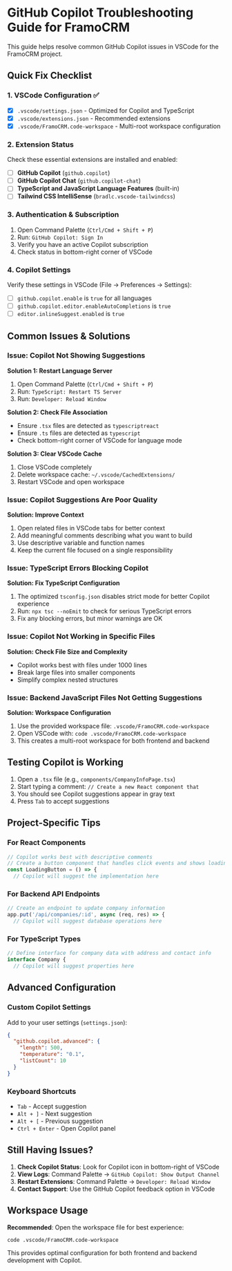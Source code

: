 # GitHub Copilot Troubleshooting Guide for FramoCRM

This guide helps resolve common GitHub Copilot issues in VSCode for the FramoCRM project.

## Quick Fix Checklist

### 1. VSCode Configuration ✅
- [x] `.vscode/settings.json` - Optimized for Copilot and TypeScript
- [x] `.vscode/extensions.json` - Recommended extensions
- [x] `.vscode/FramoCRM.code-workspace` - Multi-root workspace configuration

### 2. Extension Status
Check these essential extensions are installed and enabled:
- [ ] **GitHub Copilot** (`github.copilot`)
- [ ] **GitHub Copilot Chat** (`github.copilot-chat`) 
- [ ] **TypeScript and JavaScript Language Features** (built-in)
- [ ] **Tailwind CSS IntelliSense** (`bradlc.vscode-tailwindcss`)

### 3. Authentication & Subscription
1. Open Command Palette (`Ctrl/Cmd + Shift + P`)
2. Run: `GitHub Copilot: Sign In`
3. Verify you have an active Copilot subscription
4. Check status in bottom-right corner of VSCode

### 4. Copilot Settings
Verify these settings in VSCode (File → Preferences → Settings):
- [ ] `github.copilot.enable` is `true` for all languages
- [ ] `github.copilot.editor.enableAutoCompletions` is `true`
- [ ] `editor.inlineSuggest.enabled` is `true`

## Common Issues & Solutions

### Issue: Copilot Not Showing Suggestions

**Solution 1: Restart Language Server**
1. Open Command Palette (`Ctrl/Cmd + Shift + P`)
2. Run: `TypeScript: Restart TS Server`
3. Run: `Developer: Reload Window`

**Solution 2: Check File Association**
- Ensure `.tsx` files are detected as `typescriptreact`
- Ensure `.ts` files are detected as `typescript`
- Check bottom-right corner of VSCode for language mode

**Solution 3: Clear VSCode Cache**
1. Close VSCode completely
2. Delete workspace cache: `~/.vscode/CachedExtensions/`
3. Restart VSCode and open workspace

### Issue: Copilot Suggestions Are Poor Quality

**Solution: Improve Context**
1. Open related files in VSCode tabs for better context
2. Add meaningful comments describing what you want to build
3. Use descriptive variable and function names
4. Keep the current file focused on a single responsibility

### Issue: TypeScript Errors Blocking Copilot

**Solution: Fix TypeScript Configuration**
1. The optimized `tsconfig.json` disables strict mode for better Copilot experience
2. Run: `npx tsc --noEmit` to check for serious TypeScript errors
3. Fix any blocking errors, but minor warnings are OK

### Issue: Copilot Not Working in Specific Files

**Solution: Check File Size and Complexity**
- Copilot works best with files under 1000 lines
- Break large files into smaller components
- Simplify complex nested structures

### Issue: Backend JavaScript Files Not Getting Suggestions

**Solution: Workspace Configuration**
1. Use the provided workspace file: `.vscode/FramoCRM.code-workspace`
2. Open VSCode with: `code .vscode/FramoCRM.code-workspace`
3. This creates a multi-root workspace for both frontend and backend

## Testing Copilot is Working

1. Open a `.tsx` file (e.g., `components/CompanyInfoPage.tsx`)
2. Start typing a comment: `// Create a new React component that`
3. You should see Copilot suggestions appear in gray text
4. Press `Tab` to accept suggestions

## Project-Specific Tips

### For React Components
```typescript
// Copilot works best with descriptive comments
// Create a button component that handles click events and shows loading state
const LoadingButton = () => {
  // Copilot will suggest the implementation here
```

### For Backend API Endpoints
```javascript
// Create an endpoint to update company information
app.put('/api/companies/:id', async (req, res) => {
  // Copilot will suggest database operations here
```

### For TypeScript Types
```typescript
// Define interface for company data with address and contact info
interface Company {
  // Copilot will suggest properties here
```

## Advanced Configuration

### Custom Copilot Settings
Add to your user settings (`settings.json`):
```json
{
  "github.copilot.advanced": {
    "length": 500,
    "temperature": "0.1",
    "listCount": 10
  }
}
```

### Keyboard Shortcuts
- `Tab` - Accept suggestion
- `Alt + ]` - Next suggestion
- `Alt + [` - Previous suggestion  
- `Ctrl + Enter` - Open Copilot panel

## Still Having Issues?

1. **Check Copilot Status**: Look for Copilot icon in bottom-right of VSCode
2. **View Logs**: Command Palette → `GitHub Copilot: Show Output Channel`
3. **Restart Extensions**: Command Palette → `Developer: Reload Window`
4. **Contact Support**: Use the GitHub Copilot feedback option in VSCode

## Workspace Usage

**Recommended**: Open the workspace file for best experience:
```bash
code .vscode/FramoCRM.code-workspace
```

This provides optimal configuration for both frontend and backend development with Copilot.